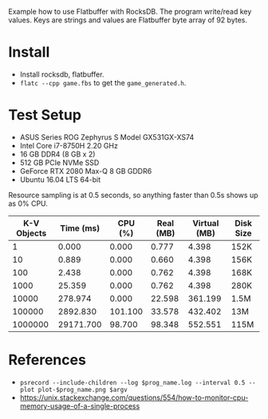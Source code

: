 Example how to use Flatbuffer with RocksDB. The program write/read key values. Keys are strings and values are Flatbuffer byte array of 92 bytes.

# Install

- Install rocksdb, flatbuffer. 
- `flatc --cpp game.fbs` to get the `game_generated.h`.

# Test Setup

- ASUS Series ROG Zephyrus S Model GX531GX-XS74
- Intel Core i7-8750H 2.20 GHz
- 16 GB DDR4 (8 GB x 2)
- 512 GB PCIe NVMe SSD
- GeForce RTX 2080 Max-Q 8 GB GDDR6
- Ubuntu 16.04 LTS 64-bit

Resource sampling is at 0.5 seconds, so anything faster than 0.5s shows up as 0% CPU.

| K-V Objects|   Time (ms) |    CPU (%)  |   Real (MB)  | Virtual (MB)  | Disk Size |
| -----------|-------------|-------------|--------------|---------------|------------- |
| 1          |      0.000  |      0.000  |      0.777   |     4.398     |     152K |
| 10         |      0.889  |      0.000  |      0.660   |     4.398     |     156K |
| 100        |      2.438  |      0.000  |      0.762   |     4.398     |     168K |
| 1000       |     25.359  |      0.000  |      0.762   |     4.398     |     280K |
| 10000      |    278.974  |      0.000  |     22.598   |   361.199     |     1.5M |
| 100000     |   2892.830  |    101.100  |     33.578   |   432.402     |     13M |
| 1000000    |  29171.700  |     98.700  |     98.348   |   552.551     |     115M |

# References

- `psrecord --include-children --log $prog_name.log --interval 0.5 --plot plot-$prog_name.png $argv`
- https://unix.stackexchange.com/questions/554/how-to-monitor-cpu-memory-usage-of-a-single-process
